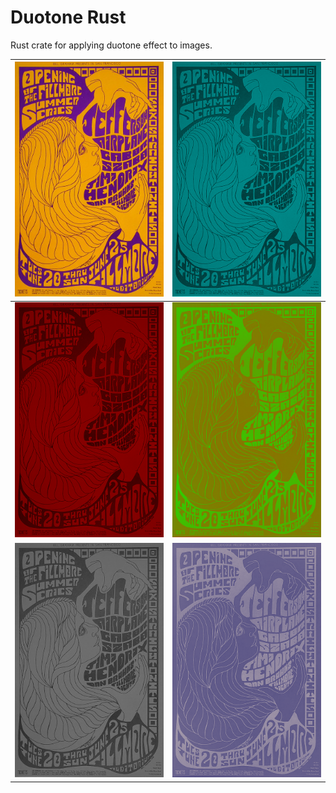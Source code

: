 # Duotone Rust

Rust crate for applying duotone effect to images.

|![](./assets/t5.png)|![](./assets/t5_duotone.png)|
|--------------------|----------------------------|
|![](./assets/t5_duotone1.png)|![](./assets/t5_duotone2.png)|
|![](./assets/t5_duotone3.png)|![](./assets/t5_duotone4.png)|



